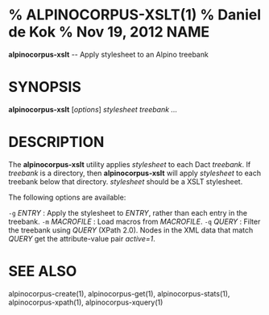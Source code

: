 % ALPINOCORPUS-XSLT(1)
% Daniel de Kok
% Nov 19, 2012
NAME
====

**alpinocorpus-xslt** -- Apply stylesheet to an Alpino treebank

SYNOPSIS
========

**alpinocorpus-xslt** [*options*] *stylesheet* *treebank ...*

DESCRIPTION
===========

The **alpinocorpus-xslt** utility applies *stylesheet* to each Dact
*treebank*. If *treebank* is a directory, then **alpinocorpus-xslt** will
apply *stylesheet* to each treebank below that directory. *stylesheet*
should be a XSLT stylesheet.

The following options are available:

`-g` *ENTRY*
:    Apply the stylesheet to *ENTRY*, rather than each entry in the treebank.
`-m` *MACROFILE*
:    Load macros from *MACROFILE*.
`-q` *QUERY*
:    Filter the treebank using *QUERY* (XPath 2.0). Nodes in the XML data
     that match *QUERY* get the attribute-value pair *active=1*.

SEE ALSO
========

alpinocorpus-create(1), alpinocorpus-get(1), alpinocorpus-stats(1),
alpinocorpus-xpath(1), alpinocorpus-xquery(1)
